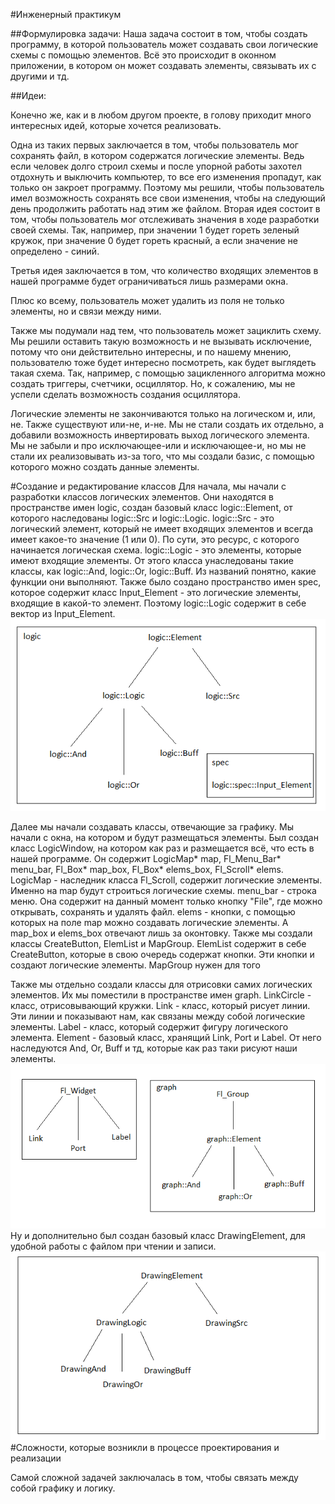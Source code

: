 #Инженерный практикум

##Формулировка задачи:
Наша задача состоит в том, чтобы создать программу, в которой пользователь может создавать свои логические схемы с помощью элементов. Всё это происходит в оконном приложении, в котором он может создавать элементы, связывать их с другими и тд.
<!-- 
##Анализ задачи:

... -->

##Идеи:

Конечно же, как и в любом другом проекте, в голову приходит много интересных идей, которые хочется реализовать.

Одна из таких первых заключается в том, чтобы пользователь мог сохранять файл, в котором содержатся логические элементы. Ведь если человек долго строил схемы и после упорной работы захотел отдохнуть и выключить компьютер, то все его изменения пропадут, как только он закроет программу. Поэтому мы решили, чтобы пользователь имел возможность сохранять все свои изменения, чтобы на следующий день продолжить работать над этим же файлом.
Вторая идея состоит в том, чтобы пользователь мог отслеживать значения в ходе разработки своей схемы. Так, например, при значении 1 будет гореть зеленый кружок, при значение 0 будет гореть красный, а если значение не определено - синий.

Третья идея заключается в том, что количество входящих элементов в нашей программе будет ограничиваться лишь размерами окна.

Плюс ко всему, пользователь может удалить из поля не только элементы, но и связи между ними.

Также мы подумали над тем, что пользователь может зациклить схему. Мы решили оставить такую возможность и не вызывать исключение, потому что они действительно интересны, и по нашему мнению, пользователю тоже будет интересно посмотреть, как будет выглядеть такая схема. Так, например, с помощью зацикленного алгоритма можно создать триггеры, счетчики, осциллятор. Но, к сожалению, мы не успели сделать возможность создания осциллятора.

Логические элементы не закончиваются только на логическом и, или, не. Также существуют или-не, и-не. Мы не стали создать их отдельно, а добавили возможность инвертировать выход логического элемента. Мы не забыли и про исключающее-или и исключающее-и, но мы не стали их реализовывать из-за того, что мы создали базис, с помощью которого можно создать данные элементы.

<!-- #Проектирование -->

#Создание и редактирование классов
Для начала, мы начали с разработки классов логических элементов. Они находятся в пространстве имен logic, создан базовый класс logic::Element, от которого наследованы logic::Src и logic::Logic. logic::Src - это логический элемент, который не имеет входящих элементов и всегда имеет какое-то значение (1 или 0). По сути, это ресурс, с которого начинается логическая схема. logic::Logic - это элементы, которые имеют входящие элементы. От этого класса унаследованы такие классы, как logic::And, logic::Or, logic::Buff. Из названий понятно, какие функции они выполняют. Также было создано пространство имен spec, которое содержит класс Input_Element - это логические элементы, входящие в какой-то элемент. Поэтому logic::Logic содержит в себе вектор из Input_Element.
![Alt text](image-1.png)

Далее мы начали создавать классы, отвечающие за графику. Мы начали с окна, на котором и будут размещаться элементы. Был создан класс LogicWindow, на котором как раз и размещается всё, что есть в нашей программе. Он содержит LogicMap* map, Fl_Menu_Bar* menu_bar, Fl_Box* map_box, Fl_Box* elems_box, Fl_Scroll* elems. LogicMap - наследник класса Fl_Sсroll, содержит логические элементы. Именно на map будут строиться логические схемы. menu_bar - строка меню. Она содержит на данный момент только кнопку "File", где можно открывать, сохранять и удалять файл. elems - кнопки, с помощью которых на поле map можно создавать логические элементы. А map_box и elems_box отвечают лишь за оконтовку. Также мы создали классы CreateButton, ElemList и MapGroup. ElemList содержит в себе CreateButton, которые в свою очередь содержат кнопки. Эти кнопки и создают логические элементы. MapGroup нужен для того

Также мы отдельно создали классы для отрисовки самих логических элементов. Их мы поместили в пространстве имен graph. LinkCircle - класс, отрисовывающий кружки. Link - класс, который рисует линии. Эти линии и показывают нам, как связаны между собой логические элементы. Label - класс, который содержит фигуру логического элемента. Element - базовый класс, хранящий Link, Port и Label. От него наследуются And, Or, Buff и тд, которые как раз таки рисуют наши элементы.
![Alt text](image-3.png)
Ну и дополнительно был создан базовый класс DrawingElement, для удобной работы с файлом при чтении и записи.
![Alt text](image-2.png)
#Сложности, которые возникли в процессе проектирования и реализации

Самой сложной задачей заключалась в том, чтобы связать между собой графику и логику. 